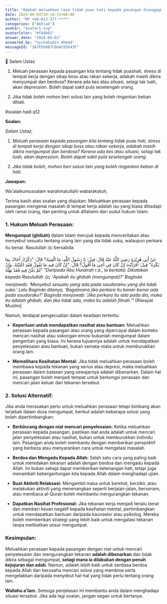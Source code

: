 ```yaml
---
title: "Adakah meluahkan rasa tidak puas hati kepada pasangan dianggap menyumpat dan berdosa, atau adakah ada solusi alternatif untuk meredakan tekanan?"
date: 2024-09-03T10:19:13+08:00
author: "MY +60-013-377-****"
categories: ["Akhlak"]
avatar: "avatar1.svg"
avatarColor: "#f4db91"
answer_date: "2024-09-01"
answered_by: "Syihabudin Ahmad"
messageId: "3A7FE6087C66AC05643F"
---
```


🛑 Salam Ustaz

1. Meluah perasaan kepada pasangan kita tentang tidak puashati, stress di tempat kerja dengan sikap boss atau rakan sekerja, adakah masih dikira menyumpat dan berdosa? Kerana ada kes atau situasi, selagi tak luah, akan depression. Boleh dapat sakit pula sesetengah orang.

2. Jika tidak boleh mohon beri solusi lain yang boleh ringankan beban dihati.

#soalan
hadi q12

<!--more-->

**Soalan:**

*Salam Ustaz,*

1. *Meluah perasaan kepada pasangan kita tentang tidak puas hati, stress di tempat kerja dengan sikap boss atau rakan sekerja, adakah masih dikira mengumpat dan berdosa? Kerana ada kes atau situasi, selagi tak luah, akan depression. Boleh dapat sakit pula sesetengah orang.*

2. *Jika tidak boleh, mohon beri solusi lain yang boleh ringankan beban di hati.*

**Jawapan:**

Wa'alaikumussalam warahmatullahi wabarakatuh,

Terima kasih atas soalan yang diajukan. Meluahkan perasaan kepada pasangan mengenai masalah di tempat kerja adalah isu yang biasa dihadapi oleh ramai orang, dan penting untuk difahami dari sudut hukum Islam.

### 1. **Hukum Meluah Perasaan:**

**Mengumpat (ghibah)** dalam Islam merujuk kepada menceritakan atau menyebut sesuatu tentang orang lain yang dia tidak suka, walaupun perkara itu benar. Rasulullah ﷺ bersabda:

عَنْ أَبِي هُرَيْرَةَ رَضِيَ اللَّهُ عَنْهُ قَالَ: قِيلَ: يَا رَسُولَ اللَّهِ، مَا الْغِيبَةُ؟ قَالَ: "ذِكْرُكَ أَخَاكَ بِمَا يَكْرَهُ" قِيلَ: أَفَرَأَيْتَ إِنْ كَانَ فِي أَخِي مَا أَقُولُ؟ قَالَ: "إِنْ كَانَ فِيهِ مَا تَقُولُ فَقَدِ اغْتَبْتَهُ، وَإِنْ لَمْ يَكُنْ فِيهِ فَقَدْ بَهَتَّهُ"
_"Daripada Abu Hurairah r.a., ia berkata: Dikatakan kepada Rasulullah ﷺ, 'Apakah itu ghibah (mengumpat)?' Baginda menjawab: 'Menyebut sesuatu yang ada pada saudaramu yang dia tidak suka.' Lalu Baginda ditanya, 'Bagaimana jika perkara itu benar-benar ada pada saudaraku?' Baginda menjawab: 'Jika perkara itu ada pada dia, maka itu adalah ghibah, dan jika tidak ada, maka itu adalah fitnah.'"_ [Riwayat Muslim]

Namun, terdapat pengecualian dalam keadaan tertentu:

- **Keperluan untuk mendapatkan nasihat atau bantuan:** Meluahkan perasaan kepada pasangan atau orang yang dipercayai dalam konteks mencari nasihat atau sokongan emosi bukanlah mengumpat dalam pengertian yang biasa. Ini kerana tujuannya adalah untuk mendapatkan penyelesaian atau bantuan, bukan semata-mata untuk memburukkan orang lain.

- **Memelihara Kesihatan Mental:** Jika tidak meluahkan perasaan boleh membawa kepada tekanan yang serius atau depresi, maka meluahkan perasaan dalam batasan yang sewajarnya adalah dibenarkan. Dalam hal ini, pasangan boleh menjadi tempat untuk berkongsi perasaan dan mencari jalan keluar dari tekanan tersebut.

### 2. **Solusi Alternatif:**

Jika anda merasakan perlu untuk meluahkan perasaan tetapi bimbang akan terjebak dalam dosa mengumpat, berikut adalah beberapa solusi yang boleh dipertimbangkan:

- **Berbincang dengan niat mencari penyelesaian:** Ketika meluahkan perasaan kepada pasangan, pastikan niat anda adalah untuk mencari jalan penyelesaian atau nasihat, bukan untuk memburukkan individu lain. Pasangan anda boleh membantu dengan memberikan perspektif yang berbeza atau menyarankan cara untuk mengatasi masalah.

- **Berdoa dan Mengadu Kepada Allah:** Salah satu cara yang paling baik untuk meredakan tekanan adalah dengan berdoa dan mengadu kepada Allah. Ini bukan sahaja dapat memberikan ketenangan hati, tetapi juga menambah kebergantungan kita kepada Allah dalam menghadapi ujian.

- **Buat Aktiviti Relaksasi:** Mengambil masa untuk berehat, berzikir, atau melakukan aktiviti yang menenangkan seperti berjalan-jalan, bersenam, atau membaca al-Quran boleh membantu mengurangkan tekanan.

- **Dapatkan Nasihat Profesional:** Jika tekanan kerja menjadi terlalu berat dan memberi kesan negatif kepada kesihatan mental, pertimbangkan untuk mendapatkan bantuan daripada kaunselor atau psikolog. Mereka boleh memberikan strategi yang lebih baik untuk mengatasi tekanan tanpa melibatkan unsur mengumpat.

### Kesimpulan:

Meluahkan perasaan kepada pasangan dengan niat untuk mencari penyelesaian dan mengurangkan tekanan **adalah dibenarkan** dan tidak dikira sebagai mengumpat, **selagi mana ia dilakukan dengan penuh kejujuran dan adab.** Namun, adalah lebih baik untuk sentiasa berdoa kepada Allah dan berusaha mencari solusi yang membina serta mengelakkan daripada menyebut hal-hal yang tidak perlu tentang orang lain.

**Wallahu a'lam.** Semoga penjelasan ini membantu anda dalam menghadapi situasi tersebut. Jika ada lagi soalan, jangan segan untuk bertanya.
